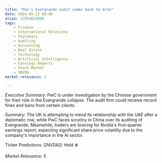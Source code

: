 ```yaml
---
title: "PwC’s Evergrande audit comes back to bite"
date: 2024-05-22 04:00
alias: 22914623698
tags:
    - Finance
    - International Relations
    - Diplomacy
    - Auditing
    - Accounting
    - Real Estate
    - Technology
    - Artificial Intelligence
    - Earnings Reports
    - Stock Market
    - $NVDA
market_relevance: 5

---
```

*Executive Summary*: PwC is under investigation by the Chinese government for their role in the Evergrande collapse. The audit firm could receive record fines and bans from certain clients.


*Summary:*
The UK is attempting to mend its relationship with the UAE after a diplomatic row, while PwC faces scrutiny in China over its auditing of Evergrande. Meanwhile, traders are bracing for Nvidia's first-quarter earnings report, expecting significant share price volatility due to the company's importance in the AI sector.

Ticker Predictions:
[[NVDA]]: Hold ⏸️


*Market Relevance*: 5
  